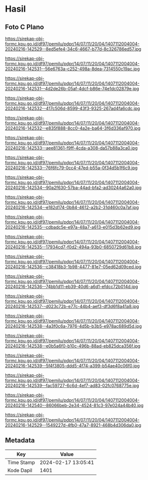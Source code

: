 # Hasil

## Foto C Plano

https://sirekap-obj-formc.kpu.go.id/df97/pemilu/pdpr/14/07/11/20/04/1407112004004-20240216-142529--8ed5efe4-34c6-4667-b77d-8c326786ed57.jpg

https://sirekap-obj-formc.kpu.go.id/df97/pemilu/pdpr/14/07/11/20/04/1407112004004-20240216-142531--56e6763a-c252-498a-8dea-7314550c19ac.jpg

https://sirekap-obj-formc.kpu.go.id/df97/pemilu/pdpr/14/07/11/20/04/1407112004004-20240216-142531--4d2de26b-05af-4dcf-b86e-74e1dc02879e.jpg

https://sirekap-obj-formc.kpu.go.id/df97/pemilu/pdpr/14/07/11/20/04/1407112004004-20240216-142532--417c506d-8599-43f3-9325-267ad4fa6cdc.jpg

https://sirekap-obj-formc.kpu.go.id/df97/pemilu/pdpr/14/07/11/20/04/1407112004004-20240216-142532--e835f888-8cc0-4a2e-ba64-3f6d336af970.jpg

https://sirekap-obj-formc.kpu.go.id/df97/pemilu/pdpr/14/07/11/20/04/1407112004004-20240216-142533--aee81361-f9ff-4cda-a308-da57b88a3ca0.jpg

https://sirekap-obj-formc.kpu.go.id/df97/pemilu/pdpr/14/07/11/20/04/1407112004004-20240216-142533--76f6fc79-0cc4-47ed-b55a-0f34d5b1f6c9.jpg

https://sirekap-obj-formc.kpu.go.id/df97/pemilu/pdpr/14/07/11/20/04/1407112004004-20240216-142534--90a2f630-57ba-44ad-bfa2-ad30244a62a0.jpg

https://sirekap-obj-formc.kpu.go.id/df97/pemilu/pdpr/14/07/11/20/04/1407112004004-20240216-142534--e182d174-0b84-4612-a2b2-31d460c0a7af.jpg

https://sirekap-obj-formc.kpu.go.id/df97/pemilu/pdpr/14/07/11/20/04/1407112004004-20240216-142535--cdbadc5e-e97a-48a7-a613-e015d3b62ed9.jpg

https://sirekap-obj-formc.kpu.go.id/df97/pemilu/pdpr/14/07/11/20/04/1407112004004-20240216-142535--17934cd7-f0d2-494a-93b0-6850729d61b8.jpg

https://sirekap-obj-formc.kpu.go.id/df97/pemilu/pdpr/14/07/11/20/04/1407112004004-20240216-142536--c38418b3-1b98-4477-81e7-05ed62d09ced.jpg

https://sirekap-obj-formc.kpu.go.id/df97/pemilu/pdpr/14/07/11/20/04/1407112004004-20240216-142536--74bb1d11-eb39-40d6-a6d1-efdcc72b014d.jpg

https://sirekap-obj-formc.kpu.go.id/df97/pemilu/pdpr/14/07/11/20/04/1407112004004-20240216-142537--d023c72b-e77c-44b4-aef3-df3d6f8a41a8.jpg

https://sirekap-obj-formc.kpu.go.id/df97/pemilu/pdpr/14/07/11/20/04/1407112004004-20240216-142538--4a3f0c6a-7976-4d5b-b3b5-e978ac689d5d.jpg

https://sirekap-obj-formc.kpu.go.id/df97/pemilu/pdpr/14/07/11/20/04/1407112004004-20240216-142538--e0b5a6f0-b10c-496b-88ad-eb825dca356f.jpg

https://sirekap-obj-formc.kpu.go.id/df97/pemilu/pdpr/14/07/11/20/04/1407112004004-20240216-142539--5f4f3805-ddd5-4f74-a399-b54ae40c06f0.jpg

https://sirekap-obj-formc.kpu.go.id/df97/pemilu/pdpr/14/07/11/20/04/1407112004004-20240216-142539--fac59727-6c6d-4ef7-ad83-02fc0768775e.jpg

https://sirekap-obj-formc.kpu.go.id/df97/pemilu/pdpr/14/07/11/20/04/1407112004004-20240216-142540--86066beb-2e34-4524-81c3-97e024a44b40.jpg

https://sirekap-obj-formc.kpu.go.id/df97/pemilu/pdpr/14/07/11/20/04/1407112004004-20240216-142529--1549227d-4fb0-47a7-8921-468b4d306da0.jpg


## Metadata

| Key        | Value               |
| ---------- | ------------------- |
| Time Stamp | 2024-02-17 13:05:41 |
| Kode Dapil | 1401                |



